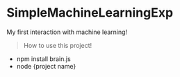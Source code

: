 # SimpleMachineLearningExp
 My first interaction with machine learning!

 >How to use this project!
 - npm install brain.js
 - node {project name}
